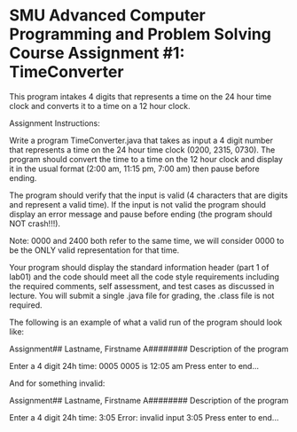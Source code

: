 # SMU Advanced Computer Programming and Problem Solving Course Assignment #1: TimeConverter

This program intakes 4 digits that represents a time on the 24 hour time clock and converts it to a time on a 12 hour clock.

Assignment Instructions:

Write a program TimeConverter.java that takes as input a 4 digit number that represents a time on the 24 hour time clock (0200, 2315, 0730). The program should convert the time to a time on the 12 hour clock and display it in the usual format (2:00 am, 11:15 pm, 7:00 am) then pause before ending. 

The program should verify that the input is valid (4 characters that are digits and represent a valid time). If the input is not valid the program should display an error message and pause before ending (the program should NOT crash!!!). 

Note: 0000 and 2400 both refer to the same time, we will consider 0000 to be the ONLY valid representation for that time.

Your program should display the standard information header (part 1 of lab01) and the code should meet all the code style requirements including the required comments, self assessment, and test cases as discussed in lecture. You will submit a single .java file for grading, the .class file is not required.

The following is an example of what a valid run of the program should look like:

Assignment##
Lastname, Firstname
A########
Description of the program

Enter a 4 digit 24h time: 0005
0005 is 12:05 am
Press enter to end...

And for something invalid:

Assignment##
Lastname, Firstname
A########
Description of the program

Enter a 4 digit 24h time: 3:05
Error: invalid input 3:05
Press enter to end...
